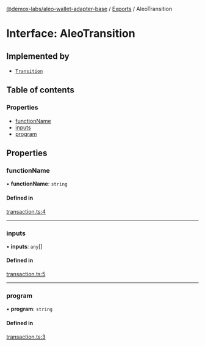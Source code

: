 [@demox-labs/aleo-wallet-adapter-base](../README.md) / [Exports](../modules.md) / AleoTransition

# Interface: AleoTransition

## Implemented by

- [`Transition`](../classes/Transition.md)

## Table of contents

### Properties

- [functionName](AleoTransition.md#functionname)
- [inputs](AleoTransition.md#inputs)
- [program](AleoTransition.md#program)

## Properties

### functionName

• **functionName**: `string`

#### Defined in

[transaction.ts:4](https://github.com/demox-labs/leo-wallet-adapter/blob/10fbe90/packages/core/base/transaction.ts#L4)

___

### inputs

• **inputs**: `any`[]

#### Defined in

[transaction.ts:5](https://github.com/demox-labs/leo-wallet-adapter/blob/10fbe90/packages/core/base/transaction.ts#L5)

___

### program

• **program**: `string`

#### Defined in

[transaction.ts:3](https://github.com/demox-labs/leo-wallet-adapter/blob/10fbe90/packages/core/base/transaction.ts#L3)
